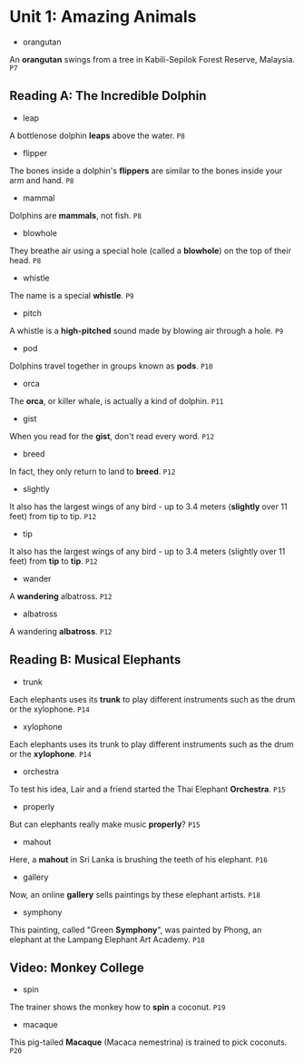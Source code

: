 # Unit 1: Amazing Animals

- orangutan

An **orangutan** swings from a tree in Kabili-Sepilok Forest Reserve, Malaysia. `P7`

## Reading A: The Incredible Dolphin

- leap

A bottlenose dolphin **leaps** above the water. `P8`

- flipper

The bones inside a dolphin's **flippers** are similar to the bones inside your arm and hand. `P8`

- mammal

Dolphins are **mammals**, not fish. `P8`

- blowhole

They breathe air using a special hole (called a **blowhole**) on the top of their head. `P8`

- whistle

The name is a special **whistle**. `P9`

- pitch

A whistle is a **high-pitched** sound made by blowing air through a hole. `P9`

- pod

Dolphins travel together in groups known as **pods**. `P10`

- orca

The **orca**, or killer whale, is actually a kind of dolphin. `P11`

- gist

When you read for the **gist**, don't read every word. `P12`

- breed

In fact, they only return to land to **breed**. `P12`

- slightly

It also has the largest wings of any bird - up to 3.4 meters (**slightly** over 11 feet) from tip to tip. `P12`

- tip

It also has the largest wings of any bird - up to 3.4 meters (slightly over 11 feet) from **tip** to **tip**. `P12`

- wander

A **wandering** albatross. `P12`

- albatross

A wandering **albatross**. `P12`

## Reading B: Musical Elephants

- trunk

Each elephants uses its **trunk** to play different instruments such as the drum or the xylophone. `P14`

- xylophone

Each elephants uses its trunk to play different instruments such as the drum or the **xylophone**. `P14`

- orchestra

To test his idea, Lair and a friend started the Thai Elephant **Orchestra**. `P15`

- properly

But can elephants really make music **properly**? `P15`

- mahout

Here, a **mahout** in Sri Lanka is brushing the teeth of his elephant. `P16`

- gallery

Now, an online **gallery** sells paintings by these elephant artists. `P18`

- symphony

This painting, called "Green **Symphony**", was painted by Phong, an elephant at the Lampang Elephant Art Academy. `P18`

## Video: Monkey College

- spin

The trainer shows the monkey how to **spin** a coconut. `P19`

- macaque

This pig-tailed **Macaque** (Macaca nemestrina) is trained to pick coconuts. `P20`
